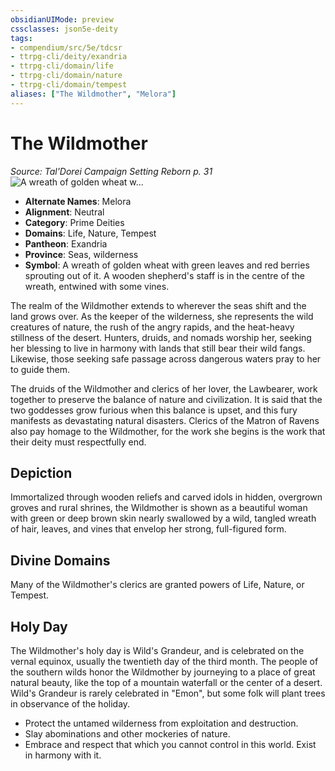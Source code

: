 ```yaml
---
obsidianUIMode: preview
cssclasses: json5e-deity
tags:
- compendium/src/5e/tdcsr
- ttrpg-cli/deity/exandria
- ttrpg-cli/domain/life
- ttrpg-cli/domain/nature
- ttrpg-cli/domain/tempest
aliases: ["The Wildmother", "Melora"]
---
```

# The Wildmother
*Source: Tal'Dorei Campaign Setting Reborn p. 31* 
![A wreath of golden wheat w...](/3-Mechanics/CLI/deities/img/tdcsr-wildmother.webp#symbol "A wreath of golden wheat with green leaves and red berries sprouting out of it. A wooden shepherd's staff is in the centre of the wreath, entwined with some vines.")

- **Alternate Names**: Melora
- **Alignment**: Neutral
- **Category**: Prime Deities
- **Domains**: Life, Nature, Tempest
- **Pantheon**: Exandria
- **Province**: Seas, wilderness
- **Symbol**: A wreath of golden wheat with green leaves and red berries sprouting out of it. A wooden shepherd's staff is in the centre of the wreath, entwined with some vines.

The realm of the Wildmother extends to wherever the seas shift and the land grows over. As the keeper of the wilderness, she represents the wild creatures of nature, the rush of the angry rapids, and the heat-heavy stillness of the desert. Hunters, druids, and nomads worship her, seeking her blessing to live in harmony with lands that still bear their wild fangs. Likewise, those seeking safe passage across dangerous waters pray to her to guide them.

The druids of the Wildmother and clerics of her lover, the Lawbearer, work together to preserve the balance of nature and civilization. It is said that the two goddesses grow furious when this balance is upset, and this fury manifests as devastating natural disasters. Clerics of the Matron of Ravens also pay homage to the Wildmother, for the work she begins is the work that their deity must respectfully end.

## Depiction

Immortalized through wooden reliefs and carved idols in hidden, overgrown groves and rural shrines, the Wildmother is shown as a beautiful woman with green or deep brown skin nearly swallowed by a wild, tangled wreath of hair, leaves, and vines that envelop her strong, full-figured form.

## Divine Domains

Many of the Wildmother's clerics are granted powers of Life, Nature, or Tempest.

## Holy Day

The Wildmother's holy day is Wild's Grandeur, and is celebrated on the vernal equinox, usually the twentieth day of the third month. The people of the southern wilds honor the Wildmother by journeying to a place of great natural beauty, like the top of a mountain waterfall or the center of a desert. Wild's Grandeur is rarely celebrated in "Emon", but some folk will plant trees in observance of the holiday.

- Protect the untamed wilderness from exploitation and destruction.  
- Slay abominations and other mockeries of nature.  
- Embrace and respect that which you cannot control in this world. Exist in harmony with it.
